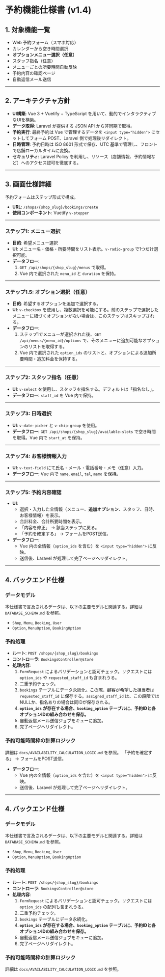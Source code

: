 # 予約機能仕様書 (v1.4)

## 1. 対象機能一覧

- Web 予約フォーム（スマホ対応）
- カレンダーから空き時間選択
- **オプションメニュー選択（任意）**
- スタッフ指名（任意）
- メニューごとの所要時間自動反映
- 予約内容の確認ページ
- 自動返信メール送信

---

## 2. アーキテクチャ方針

- **UI構築**: Vue 3 + Vuetify + TypeScript を用いて、動的でインタラクティブなUIを構築。
- **データ取得**: Laravel が提供する JSON API から非同期で取得。
- **予約実行**: 最終予約は Vue で管理するデータを `<input type="hidden">` にセットしてフォーム POST、Laravel 側で処理後リダイレクト。
- **日時管理**: 予約日時は ISO 8601 形式で保存、UTC 基準で管理し、フロントで店舗ローカルタイムに変換。
- **セキュリティ**: Laravel Policy を利用し、リソース（店舗情報、予約情報など）へのアクセス認可を徹底する。

---

## 3. 画面仕様詳細

予約フォームはステップ形式で構成。

- **URL**: `/shops/{shop_slug}/bookings/create`
- **使用コンポーネント**: Vuetify `v-stepper`

---

### ステップ1: メニュー選択

- **目的**: 希望メニュー選択
- **UI**: メニュー名・価格・所要時間をリスト表示。`v-radio-group` で1つだけ選択可能。
- **データフロー**:
  1. `GET /api/shops/{shop_slug}/menus` で取得。
  2. Vue 内で選択された `menu_id` と `duration` を保持。

---

### ステップ1.5: オプション選択（任意）

- **目的**: 希望するオプションを追加で選択する。
- **UI**: `v-checkbox` を使用し、複数選択を可能にする。前のステップで選択したメニューに紐づくオプションがない場合は、このステップはスキップされる。
- **データフロー**:
  1. ステップ1でメニューが選択された後、`GET /api/menus/{menu_id}/options` で、そのメニューに追加可能なオプションのリストを取得する。
  2. Vue 内で選択された `option_ids` のリストと、オプションによる追加所要時間・追加料金を保持する。

---

### ステップ2: スタッフ指名（任意）

- **UI**: `v-select` を使用し、スタッフを指名する。デフォルトは「指名なし」。
- **データフロー**: `staff_id` を Vue 内で保持。

---

### ステップ3: 日時選択

- **UI**: `v-date-picker` と `v-chip-group` を使用。
- **データフロー**: `GET /api/shops/{shop_slug}/available-slots` で空き時間を取得。Vue 内で `start_at` を保持。

---

### ステップ4: お客様情報入力

- **UI**: `v-text-field` にて氏名・メール・電話番号・メモ（任意）入力。
- **データフロー**: Vue 内で `name`, `email`, `tel`, `memo` を保持。

---

### ステップ5: 予約内容確認

- **UI**:
  - 選択・入力した全情報（メニュー、**追加オプション**、スタッフ、日時、お客様情報）を表示。
  - 合計料金、合計所要時間を表示。
  - 「内容を修正」 → 該当ステップに戻る。
  - 「予約を確定する」 → フォームをPOST送信。
- **データフロー**:
  - Vue 内の全情報（`option_ids` を含む）を `<input type="hidden">` に反映。
  - 送信後、Laravel が処理して完了ページへリダイレクト。

---

## 4. バックエンド仕様

### データモデル
本仕様書で言及されるデータは、以下の主要モデルと関連する。詳細は `DATABASE_SCHEMA.md` を参照。
- `Shop`, `Menu`, `Booking`, `User`
- `Option`, `MenuOption`, `BookingOption`

### 予約処理

- **ルート**: `POST /shops/{shop_slug}/bookings`
- **コントローラ**: `BookingsController@store`
- **処理内容**:
  1. `FormRequest` によるバリデーションと認可チェック。リクエストには `option_ids` や `requested_staff_id` も含まれうる。
  2. 二重予約チェック。
  3. `bookings` テーブルにデータ永続化。この際、顧客が希望した担当者は `requested_staff_id` に保存する。`assigned_staff_id` は、この段階ではNULLか、指名ありの場合は同IDが保存される。
  4. **`option_ids` が存在する場合、`booking_option` テーブルに、予約IDと各オプションIDの組み合わせを保存。**
  5. 自動返信メール送信ジョブをキューに追加。
  6. 完了ページへリダイレクト。

### 予約可能時間枠の計算ロジック

詳細は `docs/AVAILABILITY_CALCULATION_LOGIC.md` を参照。
 「予約を確定する」 → フォームをPOST送信。
- **データフロー**:
  - Vue 内の全情報（`option_ids` を含む）を `<input type="hidden">` に反映。
  - 送信後、Laravel が処理して完了ページへリダイレクト。

---

## 4. バックエンド仕様

### データモデル
本仕様書で言及されるデータは、以下の主要モデルと関連する。詳細は `DATABASE_SCHEMA.md` を参照。
- `Shop`, `Menu`, `Booking`, `User`
- `Option`, `MenuOption`, `BookingOption`

### 予約処理

- **ルート**: `POST /shops/{shop_slug}/bookings`
- **コントローラ**: `BookingsController@store`
- **処理内容**:
  1. `FormRequest` によるバリデーションと認可チェック。リクエストには `option_ids` の配列も含まれうる。
  2. 二重予約チェック。
  3. `bookings` テーブルにデータ永続化。
  4. **`option_ids` が存在する場合、`booking_option` テーブルに、予約IDと各オプションIDの組み合わせを保存。**
  5. 自動返信メール送信ジョブをキューに追加。
  6. 完了ページへリダイレクト。

### 予約可能時間枠の計算ロジック

詳細は `docs/AVAILABILITY_CALCULATION_LOGIC.md` を参照。
